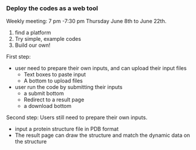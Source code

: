 ### Deploy the codes as a web tool
Weekly meeting: 7 pm -7:30 pm Thursday June 8th to June 22th.

1. find a platform 
2. Try simple, example codes
3. Build our own!         

First step:
* user need to prepare their own inputs, and can upload their input files
  * Text boxes to paste input
  * A bottom to upload files 
* user run the code by submitting their inputs
  * a submit bottom
  * Redirect to a result page
  * a download bottom

Second step:
Users still need to prepare their own inputs.          
* input a protein structure file in PDB format
* The result page can draw the structure and match the dynamic data on the structure

